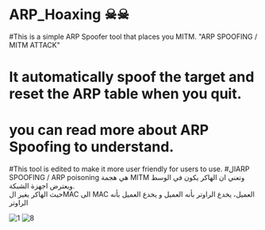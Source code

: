 # ARP_Hoaxing ☠☠
                                          
#This is a simple ARP Spoofer tool that places you MITM. "ARP SPOOFING / MITM ATTACK" 
# It automatically spoof the target and reset the ARP table when you quit.
# you can read more about ARP Spoofing to understand.
#This tool is edited to make it more user friendly for users to use.
#الARP SPOOFING / ARP 
 poisoning 
هي هجمة MITM وتعني ان الهاكر يكون في الوسط ويعترض اجهزة الشبكة.  
حيث الهاكر يغير الMAC الى MAC العميل، يخدع الراوتر بأنه العميل و يخدع العميل بأنه الراوتر 



![1](https://user-images.githubusercontent.com/76614129/209466174-e32d08c8-13e7-41af-86be-1ea7ba3809b0.png)
![8](https://user-images.githubusercontent.com/76614129/209466176-33963888-2c4d-4690-a579-e2b5030e4248.png)
